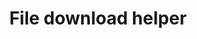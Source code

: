 ---
slug: file-download-helper
version: v1.408.0
title: File download helper
tags: ['App editor']
description: Frontend script helper to download a file from a url, base64 encoded string, dataUrl or S3 object.
features:
  [
    'Download a file from a url, base64 encoded string, dataUrl or S3 object.'
  ]
image: ./file_download_helper.png
docs: /docs/apps/app-runnable-panel#downloadfile
---